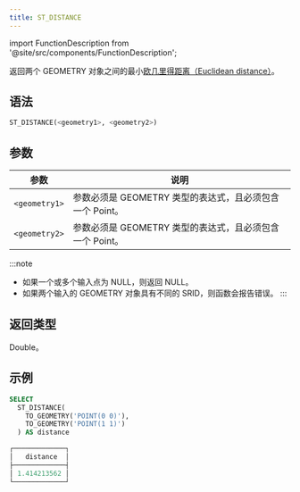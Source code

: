 ```yaml
---
title: ST_DISTANCE
---
```

import FunctionDescription from '@site/src/components/FunctionDescription';

<FunctionDescription description="引入或更新于：v1.2.555"/>

返回两个 GEOMETRY 对象之间的最小[欧几里得距离（Euclidean distance）](https://en.wikipedia.org/wiki/Euclidean_distance)。

## 语法

```sql
ST_DISTANCE(<geometry1>, <geometry2>)
```

## 参数

| 参数          | 说明                                                                  |
|---------------|-----------------------------------------------------------------------|
| `<geometry1>` | 参数必须是 GEOMETRY 类型的表达式，且必须包含一个 Point。 |
| `<geometry2>` | 参数必须是 GEOMETRY 类型的表达式，且必须包含一个 Point。 |

:::note
- 如果一个或多个输入点为 NULL，则返回 NULL。
- 如果两个输入的 GEOMETRY 对象具有不同的 SRID，则函数会报告错误。
:::

## 返回类型

Double。

## 示例

```sql
SELECT
  ST_DISTANCE(
    TO_GEOMETRY('POINT(0 0)'),
    TO_GEOMETRY('POINT(1 1)')
  ) AS distance

┌─────────────┐
│   distance  │
├─────────────┤
│ 1.414213562 │
└─────────────┘
```